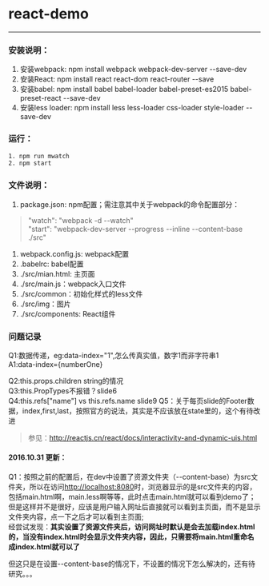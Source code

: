 # react-demo
---
### 安装说明：
1. 安装webpack: npm install webpack webpack-dev-server --save-dev
1. 安装React: npm install react react-dom react-router --save
1. 安装babel: npm install babel babel-loader babel-preset-es2015 babel-preset-react --save-dev
1. 安装less loader: npm install less less-loader css-loader style-loader --save-dev

### 运行：
```bash
1. npm run mwatch
2. npm start
```

### 文件说明：
1. package.json: npm配置；需注意其中关于webpack的命令配置部分：  
> "watch": "webpack -d --watch"  
> "start": "webpack-dev-server --progress --inline --content-base ./src"
1. webpack.config.js: webpack配置
1. .babelrc: babel配置
1. ./src/mian.html: 主页面
1. ./src/main.js：webpack入口文件
1. ./src/common：初始化样式的less文件
1. ./src/img：图片
1. ./src/components: React组件

### 问题记录
Q1:数据传递，eg:data-index="1",怎么传真实值，数字1而非字符串1  
A1:data-index={numberOne} 

Q2:this.props.children string的情况  
Q3:this.PropTypes不报错？slide6  
Q4:this.refs["name"] vs this.refs.name slide9
Q5：关于每页slide的Footer数据，index,first,last，按照官方的说法，其实是不应该放在state里的，这个有待改进 
> 参见：http://reactjs.cn/react/docs/interactivity-and-dynamic-uis.html



#### 2016.10.31 更新：
Q1：按照之前的配置后，在dev中设置了资源文件夹（--content-base）为src文件夹，所以在访问[http://localhost:8080](http://localhost:8080)时，浏览器显示的是src文件夹的内容，包括main.html啊，main.less啊等等，此时点击main.html就可以看到demo了；  
但是这样并不是很好，应该是用户输入网址后直接就可以看到主页面，而不是显示文件夹内容，点一下之后才可以看到主页面;  
经尝试发现：**其实设置了资源文件夹后，访问网址时默认是会去加载index.html的，当没有index.html时会显示文件夹内容，因此，只需要将main.html重命名成index.html就可以了**

但这只是在设置--content-base的情况下，不设置的情况下怎么解决的，还有待研究。。。